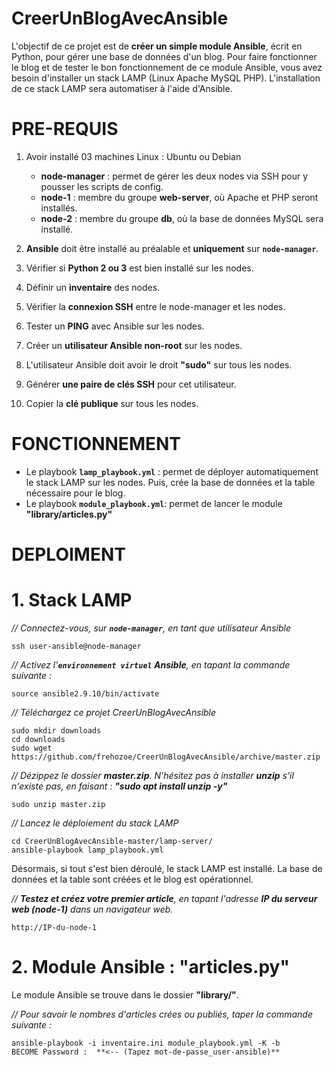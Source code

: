 # CreerUnBlogAvecAnsible
L'objectif de ce projet est de **créer un simple module Ansible**, écrit en Python, pour gérer une base de données d'un blog. Pour faire fonctionner le blog et de tester le bon fonctionnement de ce module Ansible, vous avez besoin d'installer un stack LAMP (Linux Apache MySQL PHP). L'installation de ce stack LAMP sera automatiser à l'aide d'Ansible.


# PRE-REQUIS
1. Avoir installé 03 machines Linux : Ubuntu ou Debian 
    * **node-manager** : permet de gérer les deux nodes via SSH pour y pousser les scripts de config.
    * **node-1** : membre du groupe **web-server**, où Apache et PHP seront installés.
    * **node-2** : membre du groupe **db**, où la base de données MySQL sera installé.

2. **Ansible** doit être installé au préalable et **uniquement** sur **`node-manager`**.
3. Vérifier si **Python 2 ou 3** est bien installé sur les nodes.
4. Définir un **inventaire** des nodes.
5. Vérifier la **connexion SSH** entre le node-manager et les nodes.
6. Tester un **PING** avec Ansible sur les nodes.
7. Créer un **utilisateur Ansible non-root** sur les nodes.
8. L'utilisateur Ansible doit avoir le droit **"sudo"** sur tous les nodes.
9. Générer **une paire de clés SSH** pour cet utilisateur. 
10. Copier la **clé publique** sur tous les nodes.


# FONCTIONNEMENT
* Le playbook **`lamp_playbook.yml`** : permet de déployer automatiquement le stack LAMP sur les nodes. Puis, crée la base de données et la table nécessaire pour le blog.
* Le playbook **`module_playbook.yml`**: permet de lancer le module **"library/articles.py"**


# DEPLOIMENT

# 1. Stack LAMP

_// Connectez-vous, sur **`node-manager`**, en tant que utilisateur Ansible_ 
```
ssh user-ansible@node-manager
```

_// Activez l'**`environnement virtuel` Ansible**, en tapant la commande suivante :_
```
source ansible2.9.10/bin/activate
```
_// Téléchargez ce projet CreerUnBlogAvecAnsible_
```
sudo mkdir downloads
cd downloads
sudo wget https://github.com/frehozoe/CreerUnBlogAvecAnsible/archive/master.zip
```

_// Dézippez le dossier **master.zip**. N'hésitez pas à installer **unzip** s'il n'existe pas, en faisant : **"sudo apt install unzip -y"**_
```
sudo unzip master.zip
```

_// Lancez le déploiement du stack LAMP_
```
cd CreerUnBlogAvecAnsible-master/lamp-server/
ansible-playbook lamp_playbook.yml
```

Désormais, si tout s'est bien déroulé, le stack LAMP est installé. La base de données et la table sont créées et le blog est opérationnel.


_// **Testez et créez votre premier article**, en tapant l'adresse **IP du serveur web (node-1)** dans un navigateur web._
```
http://IP-du-node-1
```

# 2. Module Ansible : "articles.py"

Le module Ansible se trouve dans le dossier **"library/"**.

_// Pour savoir le nombres d'articles crées ou publiés, taper la commande suivante :_
```
ansible-playbook -i inventaire.ini module_playbook.yml -K -b
BECOME Password :  **<-- (Tapez mot-de-passe_user-ansible)**
```
